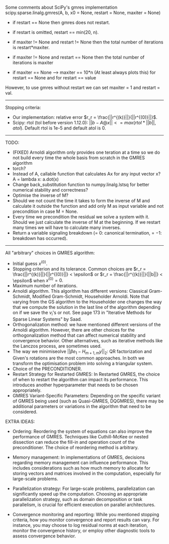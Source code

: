 Some comments about SciPy's gmres implementation scipy.sparse.linalg.gmres(A, b, x0 = None, restart = None, maxiter = None)

- if restart == None then gmres does not restart.
- if restart is omitted, restart == min(20, n).

- if maxiter != None and restart != None then the total number of iterations is restart*maxiter.
- if maxiter != None and restart == None then the total number of iterations is maxiter
- if maxiter == None --> maxiter == 10*n (At least always plots this) for restart == None and for restart == value

However, to use gmres without restart we can set maxiter = 1 and restart = val.

---------------------------------------------

Stopping criteria:
- Our implementation: relative error $r_r = \frac{||r^{(k)}||}{||r^{(0)}||}$.
- Scipy: rtol (tol before version 1.12.0): $||b - A @ x|| <= max(rtol*||b||, atol)$. Default rtol is 1e-5 and default atol is 0.

---------------------------------------------

TODO: 
- (FIXED) Arnoldi algorithm only provides one teration at a time so we do not build every time the whole basis from scratch in the GMRES algorithm
- torch?
- Instead of A, callable function that calculates Ax for any input vector x? A = lambda x: a.dot(x)
- Change back_substitution function to numpy.linalg.lstsq for better numerical stability and correctness?
- Optimise the inverse of M?
- Should we not count the time it takes to form the inverse of M and calculate it outside the function and add only M as input variable and not precondition in case M = None.
- Every time we precondition the residual we solve a system with it. Should we just calculate the inverse of M at the beginning. If we restart many times we will have to calculate many inverses.
- Return a variable signaling breakdown (= 0: canonical termination, = −1: breakdown has occurred).
---------------------------------------------

All "arbitrary" choices in GMRES algorithm:
- Initial guess $x^{(0)}$.
- Stopping criterion and its tolerance. Common choices are $r_r = \frac{||r^{(k)}||}{||r^{(0)}||} < \epsilon$ or $r_r = \frac{||r^{(k)}||}{||b||} < \epsilon$ when $x^{(0)}=0.$
- Maximum number of iterations.
- Arnoldi algorithm. This algorithm has different versions: Classical Gram-Schmidt, Modified Gram-Schmidt, Householder Arnoldi. Note that varying from the GS algorithm to the Householder one changes the way that we compute the solution in the last line of the algorithm depending on if we save the $v_i$'s or not. See page 173 in "Iterative Methods for Sparse Linear Systems" by Saad.
- Orthogonalization method: we have mentioned different versions of the Arnoldi algorithm. However, there are other choices for the orthogonalization method that can affect numerical stability and convergence behavior. Other alternatives, such as iterative methods like the Lanczos process, are sometimes used.
- The way we minimiseolve $||\beta e_1 - H_{m+1,m}y||_2$: QR factorization and Given's rotations are the most common approaches. In both we transform the optimisation problem into solving a triangular system.
- Choice of the PRECONDITIONER.
- Restart Strategy for Restarted GMRES: In Restarted GMRES, the choice of when to restart the algorithm can impact its performance. This introduces another hyperparameter that needs to be chosen appropriately.
- GMRES Variant-Specific Parameters: Depending on the specific variant of GMRES being used (such as Quasi-GMRES, DQGMRES), there may be additional parameters or variations in the algorithm that need to be considered.

EXTRA IDEAS:
- Ordering: Reordering the system of equations can also improve the performance of GMRES. Techniques like Cuthill-McKee or nested dissection can reduce the fill-in and operation count of the preconditioner. The choice of reordering method is arbitrary.

- Memory management: In implementations of GMRES, decisions regarding memory management can influence performance. This includes considerations such as how much memory to allocate for storing vectors and matrices involved in the computation, especially for large-scale problems.

- Parallelization strategy: For large-scale problems, parallelization can significantly speed up the computation. Choosing an appropriate parallelization strategy, such as domain decomposition or task parallelism, is crucial for efficient execution on parallel architectures.

- Convergence monitoring and reporting: While you mentioned stopping criteria, how you monitor convergence and report results can vary. For instance, you may choose to log residual norms at each iteration, monitor the convergence history, or employ other diagnostic tools to assess convergence behavior.
